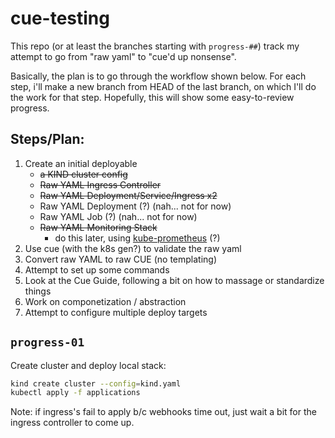 # cue-testing

This repo (or at least the branches starting with `progress-##`) track my attempt to go from "raw yaml" to "cue'd up nonsense". 

Basically, the plan is to go through the workflow shown below. For each step, i'll make a new branch from HEAD of the last branch, on which I'll do the work for that step. Hopefully, this will show some easy-to-review progress.

## Steps/Plan:

1. Create an initial deployable
     - ~~a KIND cluster config~~
     - ~~Raw YAML Ingress Controller~~
     - ~~Raw YAML Deployment/Service/Ingress x2~~
     - Raw YAML Deployment (?) (nah... not for now)
     - Raw YAML Job (?) (nah... not for now)
     - ~~Raw YAML Monitoring Stack~~ 
       - do this later, using [kube-prometheus](https://github.com/prometheus-operator/kube-prometheus/tree/main/manifests) (?)
2. Use cue (with the k8s gen?) to validate the raw yaml
3. Convert raw YAML to raw CUE (no templating)
4. Attempt to set up some commands
5. Look at the Cue Guide, following a bit on how to massage or standardize things
6. Work on componetization / abstraction
7. Attempt to configure multiple deploy targets

## `progress-01`

Create cluster and deploy local stack:
```sh
kind create cluster --config=kind.yaml
kubectl apply -f applications
```
Note: if ingress's fail to apply b/c webhooks time out, just wait a bit for the ingress controller to come up.


